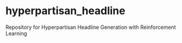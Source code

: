 # hyperpartisan_headline
Repository for Hyperpartisan Headline Generation with Reinforcement Learning
